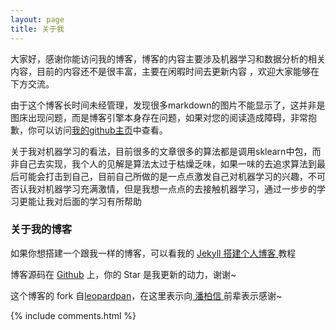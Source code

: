 ```yaml
---
layout: page
title: 关于我 
---
```


大家好，感谢你能访问我的博客，博客的内容主要涉及机器学习和数据分析的相关内容，目前的内容还不是很丰富，主要在闲暇时间去更新内容 ，欢迎大家能够在下方交流。

<p>由于这个博客长时间未经管理，发现很多markdown的图片不能显示了，这并非是图床出现问题，而是博客引擎本身存在问题，如果对您的阅读造成障碍，非常抱歉，你可以访问<a target="_blank" href='https://github.com/apodxx/apodxx.github.io/tree/master/_posts'>我的github主页</a>中查看。</p>

<p>关于我对机器学习的看法，目前很多的文章很多的算法都是调用sklearn中包，而非自己去实现，我个人的见解是算法太过于枯燥乏味，如果一味的去追求算法到最后可能会打击到自己，目前自己所做的是一点点激发自己对机器学习的兴趣，不可否认我对机器学习充满激情，但是我想一点点的去接触机器学习，通过一步步的学习更能让我对后面的学习有所帮助</p>




<p>

<h3> 关于我的博客 </h3>  

<p>



如果你想搭建一个跟我一样的博客，可以看我的 
<a href="/2016/10/jekyll_tutorials1/"> Jekyll 搭建个人博客 </a>
教程

<p>



博客源码在 <a target="_blank" href='https://github.com/apodxx/apodxx.github.io'>Github</a> 上，你的 Star 是我更新的动力，谢谢~

<p> 
	这个博客的 fork 自<a href="https://github.com/leopardpan/leopardpan.github.io">leopardpan</a>，在这里表示向<a href="http://baixin.io/"> 潘柏信 </a>前辈表示感谢~

<p>

<p> 

<p> 


{% include comments.html %}

